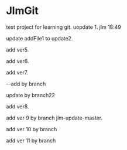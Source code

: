 # JlmGit
test project for learning git. 
uopdate 1. jlm 18:49

update addFile1 to update2.

add ver5.

add ver6.

add ver7.

--add by branch

update by branch22

add ver8.

add ver 9 by branch jlm-update-master.

add ver 10 by branch

add ver 11 by branch

